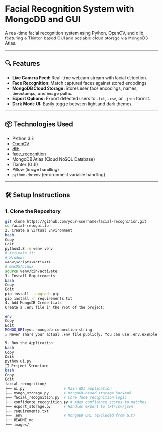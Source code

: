 # Facial Recognition System with MongoDB and GUI

A real-time facial recognition system using Python, OpenCV, and dlib, featuring a Tkinter-based GUI and scalable cloud storage via MongoDB Atlas.

---

## 🔍 Features

- **Live Camera Feed:** Real-time webcam stream with facial detection.
- **Face Recognition:** Match captured faces against stored encodings.
- **MongoDB Cloud Storage:** Stores user face encodings, names, timestamps, and image paths.
- **Export Options:** Export detected users to `.txt`, `.csv`, or `.json` format.
- **Dark Mode UI:** Easily toggle between light and dark themes.

---

## 📦 Technologies Used

- Python 3.8
- [OpenCV](https://opencv.org/)
- [dlib](http://dlib.net/)
- [face_recognition](https://github.com/ageitgey/face_recognition)
- MongoDB Atlas (Cloud NoSQL Database)
- Tkinter (GUI)
- Pillow (image handling)
- `python-dotenv` (environment variable handling)

---

## 🛠️ Setup Instructions

### 1. Clone the Repository

```bash
git clone https://github.com/your-username/facial-recognition.git
cd facial-recognition
2. Create a Virtual Environment
bash
Copy
Edit
python3.8 -m venv venv
# Activate it:
# Windows
venv\Scripts\activate
# macOS/Linux
source venv/bin/activate
3. Install Requirements
bash
Copy
Edit
pip install --upgrade pip
pip install -r requirements.txt
4. Add MongoDB Credentials
Create a .env file in the root of the project:

env
Copy
Edit
MONGO_URI=your-mongodb-connection-string
⚠️ Never share your actual .env file publicly. You can use .env.example to guide collaborators.

5. Run the Application
bash
Copy
Edit
python ui.py
🗂️ Project Structure
bash
Copy
Edit
facial-recognition/
├── ui.py                  # Main GUI application
├── mongo_storage.py       # MongoDB-based storage backend
├── facial_recognition.py  # Core face recognition logic
├── confidence_recognition.py # Adds confidence scores to matches
├── export_storage.py      # Handles export to txt/csv/json
├── requirements.txt
├── .env                   # MongoDB URI (excluded from Git)
├── README.md
└── images/  